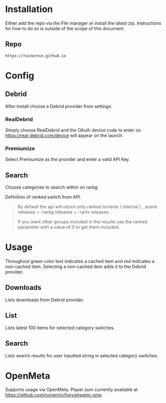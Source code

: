 Installation
============
Either add the repo via the File manager or install the latest zip.
Instructions for how to do so is outside of the scope of this document.

Repo
----
`https://ruinernin.github.io`


Config
======

Debrid
------
After install choose a Debrid provider from settings.

### RealDebrid

Simply choose RealDebrid and the OAuth device code to enter on
https://real-debrid.com/device will appear on the launch.

### Premiumize

Select Premiumize as the provider and enter a valid API Key.

Search
------
Choose categories to search within on rarbg.

Definition of ranked switch from API.

>By default the api will return only ranked torrents ( internal ) , scene releases + -rarbg releases + -rartv releases.
>
>If you want other groups included in the results use the ranked parameter with a value of 0 to get them included.


Usage
=====
Throughout green color text indicates a cached item and red indicates a
non-cached item. Selecting a non-cached item adds it to the Debrid provider.

Downloads
---------
Lists downloads from Debrid provider.

List
----
Lists latest 100 items for selected category switches.

Search
------
Lists search results for user inputted string in selected category switches.


OpenMeta
========
Supports usage via OpenMeta. Player json currently available at
https://github.com/ruinernin/foxystreams-omp
